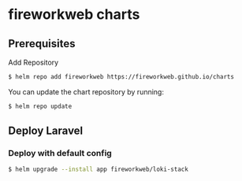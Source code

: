 # fireworkweb charts

## Prerequisites

Add Repository

```bash
$ helm repo add fireworkweb https://fireworkweb.github.io/charts
```

You can update the chart repository by running:

```bash
$ helm repo update
```

## Deploy Laravel

### Deploy with default config

```bash
$ helm upgrade --install app fireworkweb/loki-stack
```
